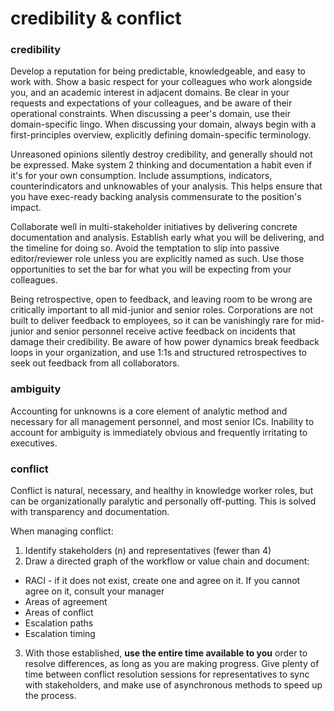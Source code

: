 # credibility & conflict

### credibility
Develop a reputation for being predictable, knowledgeable, and easy to work with.  Show a basic respect for your colleagues who work alongside you, and an academic interest in adjacent domains.  Be clear in your requests and expectations of your colleagues, and be aware of their operational constraints.  When discussing a peer's domain, use their domain-specific lingo.  When discussing your domain, always begin with a first-principles overview, explicitly defining domain-specific terminology. 

Unreasoned opinions silently destroy credibility, and generally should not be expressed.  Make system 2 thinking and documentation a habit even if it's for your own consumption. Include assumptions, indicators, counterindicators and unknowables of your analysis.  This helps ensure that you have exec-ready backing analysis commensurate to the position's impact. 

Collaborate well in multi-stakeholder initiatives by delivering concrete documentation and analysis.  Establish early what you will be delivering, and the timeline for doing so.  Avoid the temptation to slip into passive editor/reviewer role unless you are explicitly named as such.  Use those opportunities to set the bar for what you will be expecting from your colleagues.

Being retrospective, open to feedback, and leaving room to be wrong are critically important to all mid-junior and senior roles.   Corporations are not built to deliver feedback to employees, so it can be vanishingly rare for mid-junior and senior personnel receive active feedback on incidents that damage their credibility.   Be aware of how power dynamics break feedback loops in your organization, and use 1:1s and structured retrospectives to seek out feedback from all collaborators.

### ambiguity
Accounting for unknowns is a core element of analytic method and necessary for all management personnel, and most senior ICs.  Inability to account for ambiguity is immediately obvious and frequently irritating to executives.

### conflict
Conflict is natural, necessary, and healthy in knowledge worker roles, but can be organizationally paralytic and personally off-putting.  This is solved with transparency and documentation.

When managing conflict:

1. Identify stakeholders (n) and representatives (fewer than 4)
2. Draw a directed graph of the workflow or value chain and document:
- RACI - if it does not exist, create one and agree on it.  If you cannot agree on it, consult your manager
- Areas of agreement
- Areas of conflict 
- Escalation paths
- Escalation timing
3. With those established, **use the entire time available to you** order to resolve differences, as long as you are making progress.  Give plenty of time between conflict resolution sessions for representatives to sync with stakeholders, and make use of asynchronous methods to speed up the process.
